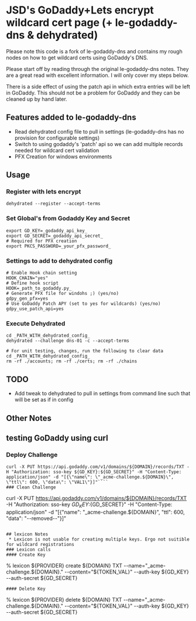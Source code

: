 
# JSD's GoDaddy+Lets encrypt wildcard cert page (+ le-godaddy-dns & dehydrated)

Please note this code is a fork of le-godaddy-dns and contains my rough nodes on how to get wildcard certs using GoDaddy's DNS. 

Please start off by reading through the original le-godaddy-dns notes. They are a great read with excellent information. I will only cover my steps below.

There is a side effect of using the patch api in which extra entries will be left in GoDaddy. This should not be a problem for GoDaddy and they can be cleaned up by hand later.

## Features added to le-godaddy-dns
 * Read dehydrated config file to pull in settings (le-godaddy-dns has no provision for configurable settings)
 * Switch to using godaddy's 'patch' api so we can add multiple records needed for wildcard cert validation
 * PFX Creation for windows environments


## Usage
### Register with lets encrypt
````
dehydrated --register --accept-terms
````
### Set Global's from Godaddy Key and Secret
````
export GD_KEY=_godaddy_api_key_
export GD_SECRET=_godaddy_api_secret_
# Required for PFX creation
export PKCS_PASSWORD=_your_pfx_password_
````
### Settings to add to dehydrated config
````
# Enable Hook chain setting
HOOK_CHAIN="yes"
# Define hook script
HOOK=_path_to_godaddy.py_
# Generate PFX file for windohs ;) (yes/no)
gdpy_gen_pfx=yes
# Use GoDaddy Patch APY (set to yes for wildcards) (yes/no)
gdpy_use_patch_api=yes
````

### Execute Dehydrated
````
cd _PATH_WITH_dehydrated_config_
dehydrated --challenge dns-01 -c --accept-terms

# For unit testing, changes, run the following to clear data
cd _PATH_WITH_dehydrated_config_
rm -rf ./accounts; rm -rf ./certs; rm -rf ./chains
````


## TODO
* Add tweak to dehydrated to pull in settings from command line such that will be set as if in config

## Other Notes

## testing GoDaddy using curl
### Deploy Challenge
````
curl -X PUT https://api.godaddy.com/v1/domains/${DOMAIN}/records/TXT -H "Authorization: sso-key ${GD_KEY}:${GD_SECRET}" -H "Content-Type: application/json" -d "[{\"name\": \"_acme-challenge.${DOMAIN}\", \"ttl\": 600, \"data\": \"VAL1\"}]"````
### Clean Challenge
````
curl -X PUT https://api.godaddy.com/v1/domains/${DOMAIN}/records/TXT -H "Authorization: sso-key ${GD_KEY}:${GD_SECRET}" -H "Content-Type: application/json" -d "[{\"name\": \"_acme-challenge.${DOMAIN}\", \"ttl\": 600, \"data\": \"--removed--\"}]"
````

## lexicon Notes
 * Lexicon is not usable for creating multiple keys. Ergo not suitible for wildcard registrations
### Lexicon calls
#### Create Key
````
% lexicon ${PROVIDER} create ${DOMAIN} TXT --name="_acme-challenge.${DOMAIN}." --content="${TOKEN_VAL}" --auth-key ${GD_KEY} --auth-secret ${GD_SECRET}
````
#### Delete Key
````
% lexicon ${PROVIDER} delete ${DOMAIN} TXT --name="_acme-challenge.${DOMAIN}." --content="${TOKEN_VAL}" --auth-key ${GD_KEY} --auth-secret ${GD_SECRET}
````
